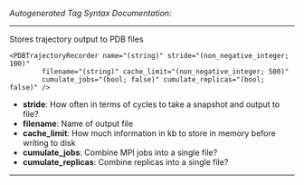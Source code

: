 _Autogenerated Tag Syntax Documentation:_

---
Stores trajectory output to PDB files

```
<PDBTrajectoryRecorder name="(string)" stride="(non_negative_integer; 100)"
        filename="(string)" cache_limit="(non_negative_integer; 500)"
        cumulate_jobs="(bool; false)" cumulate_replicas="(bool; false)" />
```

-   **stride**: How often in terms of cycles to take a snapshot and output to file?
-   **filename**: Name of output file
-   **cache_limit**: How much information in kb to store in memory before writing to disk
-   **cumulate_jobs**: Combine MPI jobs into a single file?
-   **cumulate_replicas**: Combine replicas into a single file?

---
